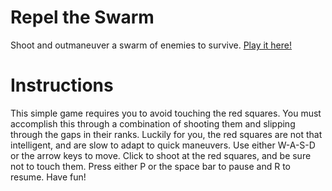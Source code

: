 # Repel the Swarm
Shoot and outmaneuver a swarm of enemies to survive. [Play it here!](http://dioxbow.github.io/repel-the-swarm/)

# Instructions
This simple game requires you to avoid touching the red squares. You must accomplish this through a combination of shooting them and slipping through the gaps in their ranks. Luckily for you, the red squares are not that intelligent, and are slow to adapt to quick maneuvers. Use either W-A-S-D or the arrow keys to move. Click to shoot at the red squares, and be sure not to touch them. Press either P or the space bar to pause and R to resume. Have fun!
